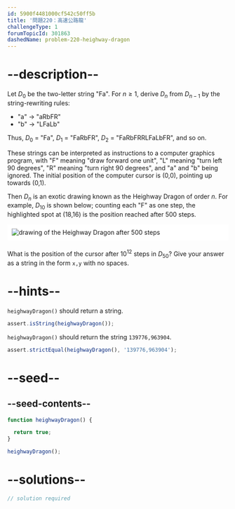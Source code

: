 ```yaml
---
id: 5900f4481000cf542c50ff5b
title: '問題220：高速公路龍'
challengeType: 1
forumTopicId: 301863
dashedName: problem-220-heighway-dragon
---
```


# --description--

Let $D_0$ be the two-letter string "Fa". For $n ≥ 1$, derive $D_n$ from $D_{n - 1}$ by the string-rewriting rules:

- "a" → "aRbFR"
- "b" → "LFaLb"

Thus, $D_0$ = "Fa", $D_1$ = "FaRbFR", $D_2$ = "FaRbFRRLFaLbFR", and so on.

These strings can be interpreted as instructions to a computer graphics program, with "F" meaning "draw forward one unit", "L" meaning "turn left 90 degrees", "R" meaning "turn right 90 degrees", and "a" and "b" being ignored. The initial position of the computer cursor is (0,0), pointing up towards (0,1).

Then $D_n$ is an exotic drawing known as the Heighway Dragon of order $n$. For example, $D_{10}$ is shown below; counting each "F" as one step, the highlighted spot at (18,16) is the position reached after 500 steps.

<img alt="drawing of the Heighway Dragon after 500 steps" src="https://cdn.freecodecamp.org/curriculum/project-euler/heighway-dragon.gif" style="background-color: white; padding: 10px; display: block; margin-right: auto; margin-left: auto; margin-bottom: 1.2rem;" />

What is the position of the cursor after ${10}^{12}$ steps in $D_{50}$? Give your answer as a string in the form `x,y` with no spaces.

# --hints--

`heighwayDragon()` should return a string.

```js
assert.isString(heighwayDragon());
```

`heighwayDragon()` should return the string `139776,963904`.

```js
assert.strictEqual(heighwayDragon(), '139776,963904');
```

# --seed--

## --seed-contents--

```js
function heighwayDragon() {

  return true;
}

heighwayDragon();
```

# --solutions--

```js
// solution required
```
